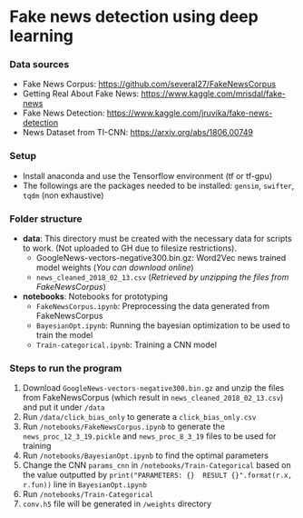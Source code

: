 # Fake news detection using deep learning

### Data sources
* Fake News Corpus: https://github.com/several27/FakeNewsCorpus
* Getting Real About Fake News: https://www.kaggle.com/mrisdal/fake-news
* Fake News Detection: https://www.kaggle.com/jruvika/fake-news-detection
* News Dataset from TI-CNN: https://arxiv.org/abs/1806.00749

### Setup
* Install anaconda and use the Tensorflow environment (tf or tf-gpu)
* The followings are the packages needed to be installed: `gensim`, `swifter`, `tqdm` (non exhaustive)

### Folder structure
* **data**: This directory must be created with the necessary data for scripts to work.
            (Not uploaded to GH due to filesize restrictions).
  - GoogleNews-vectors-negative300.bin.gz: Word2Vec news trained model weights (*You can download online*)
  - `news_cleaned_2018_02_13.csv` (*Retrieved by unzipping the files from FakeNewsCorpus*)
* **notebooks**: Notebooks for prototyping
  - `FakeNewsCorpus.ipynb`: Preprocessing the data generated from FakeNewsCorpus
  - `BayesianOpt.ipynb`: Running the bayesian optimization to be used to train the model
  - `Train-categorical.ipynb`: Training a CNN model
  
### Steps to run the program
1. Download `GoogleNews-vectors-negative300.bin.gz` and unzip the files from FakeNewsCorpus (which result in `news_cleaned_2018_02_13.csv`) and put it under `/data`
2. Run `/data/click_bias_only` to generate a `click_bias_only.csv`
3. Run `/notebooks/FakeNewsCorpus.ipynb` to generate the `news_proc_12_3_19.pickle` and  `news_proc_8_3_19` files to be used for training
4. Run `/notebooks/BayesianOpt.ipynb` to find the optimal parameters
5. Change the CNN `params_cnn` in `/notebooks/Train-Categorical` based on the value outputted by `print("PARAMETERS: {}  RESULT {}".format(r.x, r.fun))` line in `BayesianOpt.ipynb`
6. Run `/notebooks/Train-Categorical`
7. `conv.h5` file will be generated in `/weights` directory
